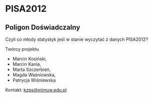 PISA2012
========


<h2>Poligon Doświadczalny</h2>
Czyli co młody statystyk jest w stanie wyczytać z danych PISA2012?

Twórcy projektu
- Marcin Kosiński, 
- Marcin Kania,
- Marta Szczerbień,
- Magda Waśniowska,
- Patrycja Wiśniewska

Kontakt: kzps@mimuw.edu.pl
